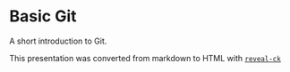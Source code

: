 # Basic Git
A short introduction to Git.

This presentation was converted from markdown to HTML with [`reveal-ck`](https://github.com/jedcn/reveal-ck)
